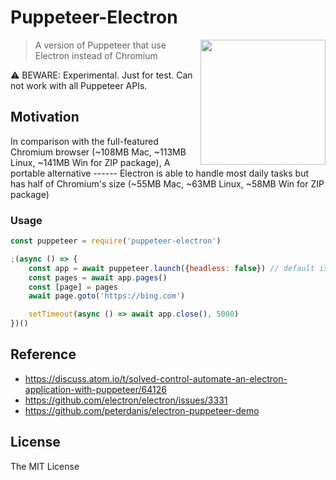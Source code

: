 # Puppeteer-Electron

<img src="https://user-images.githubusercontent.com/26399680/60521458-e4360700-9d19-11e9-8185-065c395b0b65.png" height="200" align="right">

> A version of Puppeteer that use Electron instead of Chromium 

⚠️ BEWARE: Experimental. Just for test. Can not work with all Puppeteer APIs.

## Motivation

In comparison with the full-featured Chromium browser (~108MB Mac, ~113MB Linux, ~141MB Win for ZIP package), A portable alternative ------ Electron is able to handle most daily tasks but has half of Chromium's size (~55MB Mac, ~63MB Linux, ~58MB Win for ZIP package)

### Usage

```javascript
const puppeteer = require('puppeteer-electron')

;(async () => {
	const app = await puppeteer.launch({headless: false}) // default is true
	const pages = await app.pages()
	const [page] = pages
	await page.goto('https://bing.com')

	setTimeout(async () => await app.close(), 5000)
})()
```

## Reference

- https://discuss.atom.io/t/solved-control-automate-an-electron-application-with-puppeteer/64126
- https://github.com/electron/electron/issues/3331
- https://github.com/peterdanis/electron-puppeteer-demo

## License

The MIT License